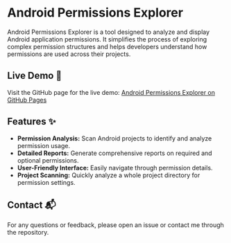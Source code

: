 # Android Permissions Explorer

Android Permissions Explorer is a tool designed to analyze and display Android application permissions. It simplifies the process of exploring complex permission structures and helps developers understand how permissions are used across their projects.

## Live Demo 🚀

Visit the GitHub page for the live demo:
[Android Permissions Explorer on GitHub Pages](https://arikw.github.io/android-permissions-explorer)

## Features ✨

- **Permission Analysis:** Scan Android projects to identify and analyze permission usage.
- **Detailed Reports:** Generate comprehensive reports on required and optional permissions.
- **User-Friendly Interface:** Easily navigate through permission details.
- **Project Scanning:** Quickly analyze a whole project directory for permission settings.

## Contact 📬

For any questions or feedback, please open an issue or contact me through the repository.
